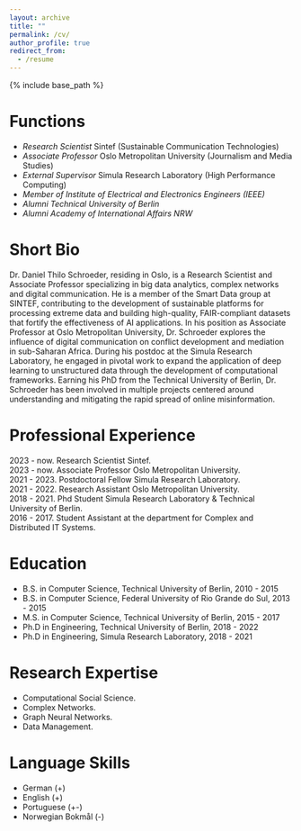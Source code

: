 ```yaml
---
layout: archive
title: ""
permalink: /cv/
author_profile: true
redirect_from:
  - /resume
---
```


{% include base_path %}

Functions
======

* _Research Scientist_ Sintef (Sustainable Communication Technologies)
* _Associate Professor_ Oslo Metropolitan University (Journalism and Media Studies)
* _External Supervisor_ Simula Research Laboratory (High Performance Computing)
* _Member of Institute of Electrical and Electronics Engineers (IEEE)_
* _Alumni Technical University of Berlin_
* _Alumni Academy of International Affairs NRW_

Short Bio
======
Dr. Daniel Thilo Schroeder, residing in Oslo, is a Research Scientist and Associate Professor specializing in big data analytics, complex networks and digital communication. He is a member of the Smart Data group at SINTEF, contributing to the development of sustainable platforms for processing extreme data and building high-quality, FAIR-compliant datasets that fortify the effectiveness of AI applications. In his position as Associate Professor at Oslo Metropolitan University, Dr. Schroeder explores the influence of digital communication on conflict development and mediation in sub-Saharan Africa. During his postdoc at the Simula Research Laboratory, he engaged in pivotal work to expand the application of deep learning to unstructured data through the development of computational frameworks. Earning his PhD from the Technical University of Berlin, Dr. Schroeder has been involved in multiple projects centered around understanding and mitigating the rapid spread of online misinformation.


Professional Experience
======
2023 - now\.  Research Scientist Sintef. <br />
2023 - now\.  Associate Professor Oslo Metropolitan University. <br />
2021 - 2023\. Postdoctoral Fellow Simula Research Laboratory. <br />
2021 - 2022\. Research Assistant Oslo Metropolitan University. <br />
2018 - 2021\. Phd Student Simula Research Laboratory & Technical University of Berlin. <br />
2016 - 2017\. Student Assistant at the department for Complex and Distributed IT Systems. <br />

Education
======
* B.S. in Computer Science, Technical University of Berlin, 2010 - 2015
* B.S. in Computer Science, Federal University of Rio Grande do Sul, 2013 - 2015
* M.S. in Computer Science, Technical University of Berlin, 2015 - 2017
* Ph.D in Engineering, Technical University of Berlin, 2018 - 2022
* Ph.D in Engineering, Simula Research Laboratory, 2018 - 2021

Research Expertise
======
* Computational Social Science.
* Complex Networks.
* Graph Neural Networks.
* Data Management.

Language Skills
======
* German (+)
* English (+)
* Portuguese (+-)
* Norwegian Bokmål (-)
